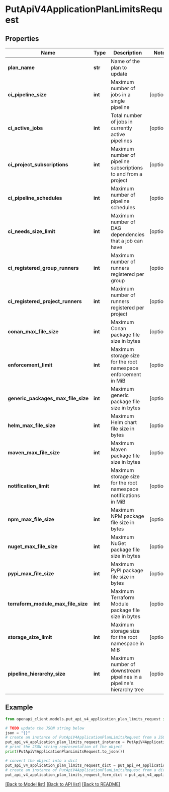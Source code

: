 # PutApiV4ApplicationPlanLimitsRequest


## Properties

Name | Type | Description | Notes
------------ | ------------- | ------------- | -------------
**plan_name** | **str** | Name of the plan to update | 
**ci_pipeline_size** | **int** | Maximum number of jobs in a single pipeline | [optional] 
**ci_active_jobs** | **int** | Total number of jobs in currently active pipelines | [optional] 
**ci_project_subscriptions** | **int** | Maximum number of pipeline subscriptions to and from a project | [optional] 
**ci_pipeline_schedules** | **int** | Maximum number of pipeline schedules | [optional] 
**ci_needs_size_limit** | **int** | Maximum number of DAG dependencies that a job can have | [optional] 
**ci_registered_group_runners** | **int** | Maximum number of runners registered per group | [optional] 
**ci_registered_project_runners** | **int** | Maximum number of runners registered per project | [optional] 
**conan_max_file_size** | **int** | Maximum Conan package file size in bytes | [optional] 
**enforcement_limit** | **int** | Maximum storage size for the root namespace enforcement in MiB | [optional] 
**generic_packages_max_file_size** | **int** | Maximum generic package file size in bytes | [optional] 
**helm_max_file_size** | **int** | Maximum Helm chart file size in bytes | [optional] 
**maven_max_file_size** | **int** | Maximum Maven package file size in bytes | [optional] 
**notification_limit** | **int** | Maximum storage size for the root namespace notifications in MiB | [optional] 
**npm_max_file_size** | **int** | Maximum NPM package file size in bytes | [optional] 
**nuget_max_file_size** | **int** | Maximum NuGet package file size in bytes | [optional] 
**pypi_max_file_size** | **int** | Maximum PyPI package file size in bytes | [optional] 
**terraform_module_max_file_size** | **int** | Maximum Terraform Module package file size in bytes | [optional] 
**storage_size_limit** | **int** | Maximum storage size for the root namespace in MiB | [optional] 
**pipeline_hierarchy_size** | **int** | Maximum number of downstream pipelines in a pipeline&#39;s hierarchy tree | [optional] 

## Example

```python
from openapi_client.models.put_api_v4_application_plan_limits_request import PutApiV4ApplicationPlanLimitsRequest

# TODO update the JSON string below
json = "{}"
# create an instance of PutApiV4ApplicationPlanLimitsRequest from a JSON string
put_api_v4_application_plan_limits_request_instance = PutApiV4ApplicationPlanLimitsRequest.from_json(json)
# print the JSON string representation of the object
print(PutApiV4ApplicationPlanLimitsRequest.to_json())

# convert the object into a dict
put_api_v4_application_plan_limits_request_dict = put_api_v4_application_plan_limits_request_instance.to_dict()
# create an instance of PutApiV4ApplicationPlanLimitsRequest from a dict
put_api_v4_application_plan_limits_request_form_dict = put_api_v4_application_plan_limits_request.from_dict(put_api_v4_application_plan_limits_request_dict)
```
[[Back to Model list]](../README.md#documentation-for-models) [[Back to API list]](../README.md#documentation-for-api-endpoints) [[Back to README]](../README.md)


